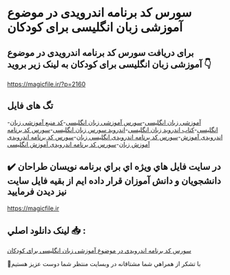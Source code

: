 # سورس کد برنامه اندرویدی در موضوع آموزشی زبان انگلیسی برای کودکان

## برای دریافت سورس کد برنامه اندرویدی در موضوع آموزشی زبان انگلیسی برای کودکان به لینک زیر بروید 👇

https://magicfile.ir/?p=2160

## تگ های فایل

-[آموزشی زبان انگلیسی](https://magicfile.ir/product/%d8%b3%d9%88%d8%b1%d8%b3-%da%a9%d8%af-%d8%a8%d8%b1%d9%86%d8%a7%d9%85%d9%87-%d8%a7%d9%86%d8%af%d8%b1%d9%88%db%8c%d8%af%db%8c-%d8%af%d8%b1-%d9%85%d9%88%d8%b6%d9%88%d8%b9%d8%a2%d9%85%d9%88%d8%b2%d8%b4%db%8c-%d8%b2%d8%a8%d8%a7%d9%86-%d8%a7%d9%86%da%af%d9%84%db%8c%d8%b3%db%8c/)-[سورس آموزشی زبان انگلیسی](https://magicfile.ir/product/%d8%b3%d9%88%d8%b1%d8%b3-%da%a9%d8%af-%d8%a8%d8%b1%d9%86%d8%a7%d9%85%d9%87-%d8%a7%d9%86%d8%af%d8%b1%d9%88%db%8c%d8%af%db%8c-%d8%af%d8%b1-%d9%85%d9%88%d8%b6%d9%88%d8%b9%d8%a2%d9%85%d9%88%d8%b2%d8%b4%db%8c-%d8%b2%d8%a8%d8%a7%d9%86-%d8%a7%d9%86%da%af%d9%84%db%8c%d8%b3%db%8c/)-[کد منبع آموزشی زبان انگلیسی](https://magicfile.ir/product/%d8%b3%d9%88%d8%b1%d8%b3-%da%a9%d8%af-%d8%a8%d8%b1%d9%86%d8%a7%d9%85%d9%87-%d8%a7%d9%86%d8%af%d8%b1%d9%88%db%8c%d8%af%db%8c-%d8%af%d8%b1-%d9%85%d9%88%d8%b6%d9%88%d8%b9%d8%a2%d9%85%d9%88%d8%b2%d8%b4%db%8c-%d8%b2%d8%a8%d8%a7%d9%86-%d8%a7%d9%86%da%af%d9%84%db%8c%d8%b3%db%8c/)-[کتاب اندروید زبان انگلیسی](https://magicfile.ir/product/%d8%b3%d9%88%d8%b1%d8%b3-%da%a9%d8%af-%d8%a8%d8%b1%d9%86%d8%a7%d9%85%d9%87-%d8%a7%d9%86%d8%af%d8%b1%d9%88%db%8c%d8%af%db%8c-%d8%af%d8%b1-%d9%85%d9%88%d8%b6%d9%88%d8%b9%d8%a2%d9%85%d9%88%d8%b2%d8%b4%db%8c-%d8%b2%d8%a8%d8%a7%d9%86-%d8%a7%d9%86%da%af%d9%84%db%8c%d8%b3%db%8c/)-[اندروید سورس زبان انگلیسی](https://magicfile.ir/product/%d8%b3%d9%88%d8%b1%d8%b3-%da%a9%d8%af-%d8%a8%d8%b1%d9%86%d8%a7%d9%85%d9%87-%d8%a7%d9%86%d8%af%d8%b1%d9%88%db%8c%d8%af%db%8c-%d8%af%d8%b1-%d9%85%d9%88%d8%b6%d9%88%d8%b9%d8%a2%d9%85%d9%88%d8%b2%d8%b4%db%8c-%d8%b2%d8%a8%d8%a7%d9%86-%d8%a7%d9%86%da%af%d9%84%db%8c%d8%b3%db%8c/)-[سورس کد برنامه اندرویدی آموزش](https://magicfile.ir/product/%d8%b3%d9%88%d8%b1%d8%b3-%da%a9%d8%af-%d8%a8%d8%b1%d9%86%d8%a7%d9%85%d9%87-%d8%a7%d9%86%d8%af%d8%b1%d9%88%db%8c%d8%af%db%8c-%d8%af%d8%b1-%d9%85%d9%88%d8%b6%d9%88%d8%b9%d8%a2%d9%85%d9%88%d8%b2%d8%b4%db%8c-%d8%b2%d8%a8%d8%a7%d9%86-%d8%a7%d9%86%da%af%d9%84%db%8c%d8%b3%db%8c/)-[سورس کد برنامه اندرویدی انگلیسی زبان](https://magicfile.ir/product/%d8%b3%d9%88%d8%b1%d8%b3-%da%a9%d8%af-%d8%a8%d8%b1%d9%86%d8%a7%d9%85%d9%87-%d8%a7%d9%86%d8%af%d8%b1%d9%88%db%8c%d8%af%db%8c-%d8%af%d8%b1-%d9%85%d9%88%d8%b6%d9%88%d8%b9%d8%a2%d9%85%d9%88%d8%b2%d8%b4%db%8c-%d8%b2%d8%a8%d8%a7%d9%86-%d8%a7%d9%86%da%af%d9%84%db%8c%d8%b3%db%8c/)-[سورس کد برنامه اندرویدی آموزش زبان](https://magicfile.ir/product/%d8%b3%d9%88%d8%b1%d8%b3-%da%a9%d8%af-%d8%a8%d8%b1%d9%86%d8%a7%d9%85%d9%87-%d8%a7%d9%86%d8%af%d8%b1%d9%88%db%8c%d8%af%db%8c-%d8%af%d8%b1-%d9%85%d9%88%d8%b6%d9%88%d8%b9%d8%a2%d9%85%d9%88%d8%b2%d8%b4%db%8c-%d8%b2%d8%a8%d8%a7%d9%86-%d8%a7%d9%86%da%af%d9%84%db%8c%d8%b3%db%8c/)-[سورس کد برنامه اندرویدی آموزش انگلیسی](https://magicfile.ir/product/%d8%b3%d9%88%d8%b1%d8%b3-%da%a9%d8%af-%d8%a8%d8%b1%d9%86%d8%a7%d9%85%d9%87-%d8%a7%d9%86%d8%af%d8%b1%d9%88%db%8c%d8%af%db%8c-%d8%af%d8%b1-%d9%85%d9%88%d8%b6%d9%88%d8%b9%d8%a2%d9%85%d9%88%d8%b2%d8%b4%db%8c-%d8%b2%d8%a8%d8%a7%d9%86-%d8%a7%d9%86%da%af%d9%84%db%8c%d8%b3%db%8c/)

## ✔️ در سايت فايل هاي ويژه اي براي برنامه نويسان طراحان دانشجويان و دانش آموزان قرار داده ايم از بقيه فايل سايت نيز ديدن فرماييد

https://magicfile.ir


## لينک دانلود اصلي 📥 :

[سورس کد برنامه اندرویدی در موضوع آموزشی زبان انگلیسی برای کودکان](https://magicfile.ir/product/%d8%b3%d9%88%d8%b1%d8%b3-%da%a9%d8%af-%d8%a8%d8%b1%d9%86%d8%a7%d9%85%d9%87-%d8%a7%d9%86%d8%af%d8%b1%d9%88%db%8c%d8%af%db%8c-%d8%af%d8%b1-%d9%85%d9%88%d8%b6%d9%88%d8%b9%d8%a2%d9%85%d9%88%d8%b2%d8%b4%db%8c-%d8%b2%d8%a8%d8%a7%d9%86-%d8%a7%d9%86%da%af%d9%84%db%8c%d8%b3%db%8c/) 


🙏با تشکر از همراهي شما مشتاقانه در وبسایت منتظر شما دوست عزیز هستیم

